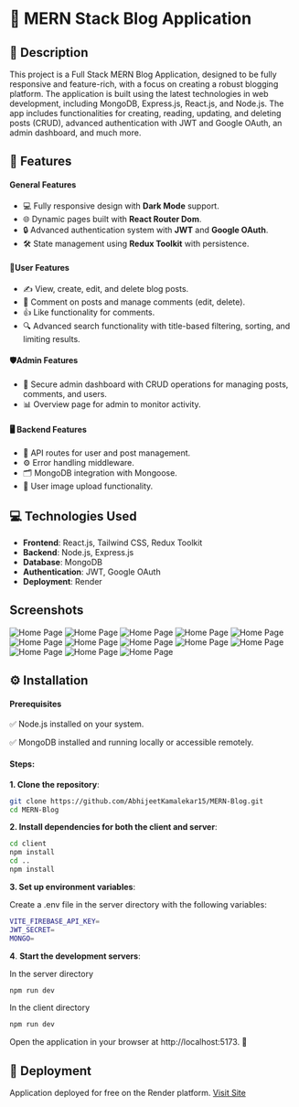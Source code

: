 
# 🌟 MERN Stack Blog Application
## 📝 Description 
This project is a Full Stack MERN Blog Application, designed to be fully responsive and feature-rich, with a focus on creating a robust blogging platform. The application is built using the latest technologies in web development, including MongoDB, Express.js, React.js, and Node.js. The app includes functionalities for creating, reading, updating, and deleting posts (CRUD), advanced authentication with JWT and Google OAuth, an admin dashboard, and much more.


## 🎯 Features
#### General Features
- 💻 Fully responsive design with **Dark Mode** support.
- 🌐 Dynamic pages built with **React Router Dom**.
- 🔒 Advanced authentication system with **JWT** and **Google OAuth**.
- 🛠️ State management using **Redux Toolkit** with persistence.

#### 👤User Features
- ✍️ View, create, edit, and delete blog posts.
- 💬 Comment on posts and manage comments (edit, delete).
- 👍 Like functionality for comments.
- 🔍 Advanced search functionality with title-based filtering, sorting, and limiting results.

#### 🛡️Admin Features
- 🔐 Secure admin dashboard with CRUD operations for managing posts, comments, and users.
- 📊 Overview page for admin to monitor activity.

#### 🖥️ Backend Features
- 🔄 API routes for user and post management.
- ⚙️ Error handling middleware.
- 🗂️ MongoDB integration with Mongoose.
- 📸 User image upload functionality.

## 💻 Technologies Used

- **Frontend**: React.js, Tailwind CSS, Redux Toolkit
- **Backend**: Node.js, Express.js
- **Database**: MongoDB
- **Authentication**: JWT, Google OAuth
- **Deployment**: Render


## Screenshots


![Home Page](./Screenshots/HomePage.png)
![Home Page](./Screenshots/SignUp.png)
![Home Page](./Screenshots/AllBlogs.png)
![Home Page](./Screenshots/About-Page.png)
![Home Page](./Screenshots/HomePage.png)
![Home Page](./Screenshots/HomePage.png)
![Home Page](./Screenshots/HomePage.png)
![Home Page](./Screenshots/HomePage.png)
![Home Page](./Screenshots/HomePage.png)
![Home Page](./Screenshots/HomePage.png)
![Home Page](./Screenshots/HomePage.png)
![Home Page](./Screenshots/HomePage.png)
![Home Page](./Screenshots/HomePage.png)





















## ⚙️ Installation
#### Prerequisites

✅ Node.js installed on your system.

✅ MongoDB installed and running locally or accessible remotely.

#### Steps:

**1. Clone the repository**:

```bash
git clone https://github.com/AbhijeetKamalekar15/MERN-Blog.git
cd MERN-Blog
```

**2. Install dependencies for both the client and server**:
```bash
cd client
npm install
cd ..
npm install
```

**3. Set up environment variables**:

Create a .env file in the server directory with the following variables:
```bash
VITE_FIREBASE_API_KEY=
JWT_SECRET=
MONGO=
```

**4**. **Start the development servers**:

In the server directory
```bash
npm run dev
```

In the client directory
```bash
npm run dev
```

Open the application in your browser at http://localhost:5173. 🌟
    
## 🚀 Deployment
Application deployed for free on the Render platform.
[Visit Site](https://byteblog-sqb3.onrender.com/)

